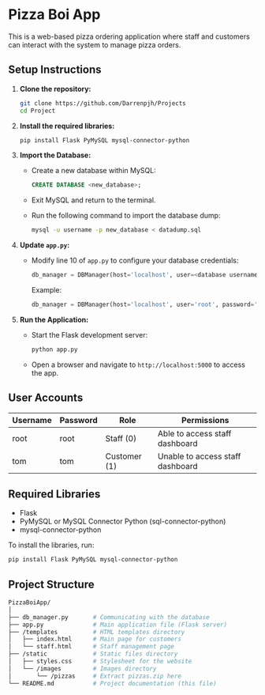 
# Pizza Boi App

This is a web-based pizza ordering application where staff and customers can interact with the system to manage pizza orders.

## Setup Instructions

1. **Clone the repository:**

   ```bash
   git clone https://github.com/Darrenpjh/Projects
   cd Project
   ```

2. **Install the required libraries:**

   ```bash
   pip install Flask PyMySQL mysql-connector-python
   ```

3. **Import the Database:**

   - Create a new database within MySQL:
     ```sql
     CREATE DATABASE <new_database>;
     ```

   - Exit MySQL and return to the terminal.

   - Run the following command to import the database dump:
     ```bash
     mysql -u username -p new_database < datadump.sql
     ```

4. **Update `app.py`:**

   - Modify line 10 of `app.py` to configure your database credentials:
     ```python
     db_manager = DBManager(host='localhost', user=<database username>, password=<database password>, database=<the database that was imported into>)
     ```
     Example:
     ```python
     db_manager = DBManager(host='localhost', user='root', password='1234', database='project')
     ```

5. **Run the Application:**

   - Start the Flask development server:
     ```bash
     python app.py
     ```

   - Open a browser and navigate to `http://localhost:5000` to access the app.

## User Accounts

| Username  | Password  | Role        | Permissions                          |
|-----------|-----------|-------------|--------------------------------------|
| root      | root      | Staff    (0)| Able to access staff dashboard       |
| tom       | tom       | Customer (1)| Unable to access staff dashboard     |

## Required Libraries

- Flask
- PyMySQL or MySQL Connector Python (sql-connector-python)
- mysql-connector-python

To install the libraries, run:
```bash
pip install Flask PyMySQL mysql-connector-python
```

## Project Structure

```bash
PizzaBoiApp/
│
├── db_manager.py       # Communicating with the database
├── app.py              # Main application file (Flask server)
├── /templates          # HTML templates directory
│   ├── index.html      # Main page for customers
│   └── staff.html      # Staff management page
├── /static             # Static files directory
│   ├── styles.css      # Stylesheet for the website
│   └── /images         # Images directory
│       └── /pizzas     # Extract pizzas.zip here
└── README.md           # Project documentation (this file)
```
